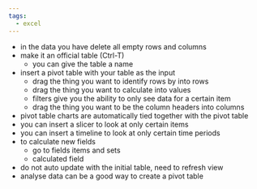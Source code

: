 ```yaml
---
tags:
  - excel
---
```

- in the data you have delete all empty rows and columns
- make it an official table (Ctrl-T)
	- you can give the table a name
- insert a pivot table with your table as the input
	- drag the thing you want to identify rows by into rows 
	- drag the thing you want to calculate into values
	- filters give you the ability to only see data for a certain item
	- drag the thing you want to be the column headers into columns
- pivot table charts are automatically tied together with the pivot table
- you can insert a slicer to look at only certain items
- you can insert a timeline to look at only certain time periods
- to calculate new fields
	- go to fields items and sets
	- calculated field
- do not auto update with the initial table, need to refresh view
- analyse data can be a good way to create a pivot table